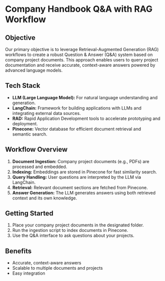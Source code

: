# Company Handbook Q&A with RAG Workflow

## Objective

Our primary objective is to leverage Retrieval-Augmented Generation (RAG) workflows to create a robust Question & Answer (Q&A) system based on company project documents. This approach enables users to query project documentation and receive accurate, context-aware answers powered by advanced language models.

## Tech Stack

- **LLM (Large Language Model):** For natural language understanding and generation.
- **LangChain:** Framework for building applications with LLMs and integrating external data sources.
- **RAD:** Rapid Application Development tools to accelerate prototyping and deployment.
- **Pinecone:** Vector database for efficient document retrieval and semantic search.

## Workflow Overview

1. **Document Ingestion:** Company project documents (e.g., PDFs) are processed and embedded.
2. **Indexing:** Embeddings are stored in Pinecone for fast similarity search.
3. **Query Handling:** User questions are interpreted by the LLM via LangChain.
4. **Retrieval:** Relevant document sections are fetched from Pinecone.
5. **Answer Generation:** The LLM generates answers using both retrieved context and its own knowledge.

## Getting Started

1. Place your company project documents in the designated folder.
2. Run the ingestion script to index documents in Pinecone.
3. Use the Q&A interface to ask questions about your projects.

## Benefits

- Accurate, context-aware answers
- Scalable to multiple documents and projects
- Easy integration